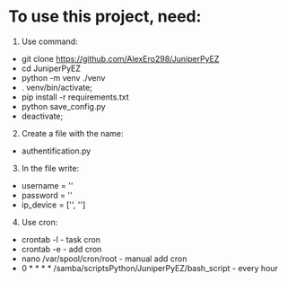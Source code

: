 # To use this project, need:

1. Use command:
* git clone https://github.com/AlexEro298/JuniperPyEZ
* cd JuniperPyEZ
* python -m venv ./venv
* . venv/bin/activate;
* pip install -r requirements.txt
* python save_config.py
* deactivate;

2. Create a file with the name: 
* authentification.py

3. In the file write:
* username = ''
* password = ''
* ip_device = ['', '']

4. Use cron:
* crontab -l - task cron
* crontab -e - add cron
* nano /var/spool/cron/root - manual add cron
* 0 * * * * /samba/scriptsPython/JuniperPyEZ/bash_script - every hour